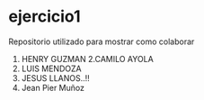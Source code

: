 # ejercicio1
Repositorio utilizado para mostrar como colaborar

1. HENRY GUZMAN
2.CAMILO AYOLA
3. LUIS MENDOZA
25. JESUS LLANOS..!!
18. Jean Pier Muñoz

